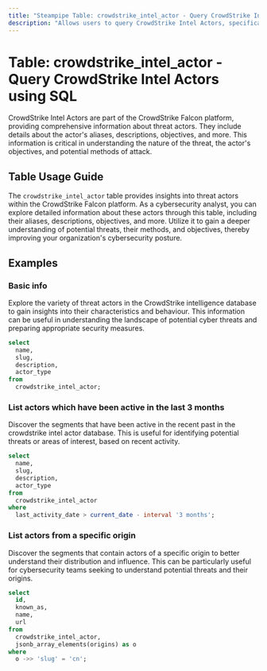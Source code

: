 ```yaml
---
title: "Steampipe Table: crowdstrike_intel_actor - Query CrowdStrike Intel Actors using SQL"
description: "Allows users to query CrowdStrike Intel Actors, specifically information about threat actors including their aliases, descriptions, and objectives."
---
```


# Table: crowdstrike_intel_actor - Query CrowdStrike Intel Actors using SQL

CrowdStrike Intel Actors are part of the CrowdStrike Falcon platform, providing comprehensive information about threat actors. They include details about the actor's aliases, descriptions, objectives, and more. This information is critical in understanding the nature of the threat, the actor's objectives, and potential methods of attack.

## Table Usage Guide

The `crowdstrike_intel_actor` table provides insights into threat actors within the CrowdStrike Falcon platform. As a cybersecurity analyst, you can explore detailed information about these actors through this table, including their aliases, descriptions, objectives, and more. Utilize it to gain a deeper understanding of potential threats, their methods, and objectives, thereby improving your organization's cybersecurity posture.

## Examples

### Basic info
Explore the variety of threat actors in the CrowdStrike intelligence database to gain insights into their characteristics and behaviour. This information can be useful in understanding the landscape of potential cyber threats and preparing appropriate security measures.

```sql
select
  name,
  slug,
  description,
  actor_type
from
  crowdstrike_intel_actor;
```

### List actors which have been active in the last 3 months
Discover the segments that have been active in the recent past in the crowdstrike intel actor database. This is useful for identifying potential threats or areas of interest, based on recent activity.

```sql
select
  name,
  slug,
  description,
  actor_type
from
  crowdstrike_intel_actor
where
  last_activity_date > current_date - interval '3 months';
```

### List actors from a specific origin
Discover the segments that contain actors of a specific origin to better understand their distribution and influence. This can be particularly useful for cybersecurity teams seeking to understand potential threats and their origins.

```sql
select
  id,
  known_as,
  name,
  url
from
  crowdstrike_intel_actor,
  jsonb_array_elements(origins) as o
where
  o ->> 'slug' = 'cn';
```